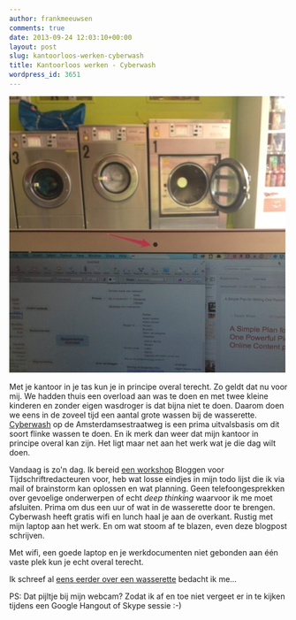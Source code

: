 ```yaml
---
author: frankmeeuwsen
comments: true
date: 2013-09-24 12:03:10+00:00
layout: post
slug: kantoorloos-werken-cyberwash
title: Kantoorloos werken - Cyberwash
wordpress_id: 3651
---
```


![scaled.Cyberwash](../images/uploadimages/scaled.Cyberwash-e1380024093514-500x500.jpg)

Met je kantoor in je tas kun je in principe overal terecht. Zo geldt dat nu voor mij. We hadden thuis een overload aan was te doen en met twee kleine kinderen en zonder eigen wasdroger is dat bijna niet te doen. Daarom doen we eens in de zoveel tijd een aantal grote wassen bij de wasserette. [Cyberwash](http://cyberwash.nl) op de Amsterdamsestraatweg is een prima uitvalsbasis om dit soort flinke wassen te doen. En ik merk dan weer dat mijn kantoor in principe overal kan zijn. Het ligt maar net aan het werk wat je die dag wilt doen.

Vandaag is zo'n dag. Ik bereid [een workshop](http://incredibleadventure.nl/diensten/workshops/) Bloggen voor Tijdschriftredacteuren voor, heb wat losse eindjes in mijn todo lijst die ik via mail of brainstorm kan oplossen en wat planning. Geen telefoongesprekken over gevoelige onderwerpen of echt _deep thinking_ waarvoor ik me moet afsluiten. Prima om dus een uur of wat in de wasserette door te brengen. Cyberwash heeft gratis wifi en lunch haal je aan de overkant. Rustig met mijn laptop aan het werk. En om wat stoom af te blazen, even deze blogpost schrijven.

Met wifi, een goede laptop en je werkdocumenten niet gebonden aan één vaste plek kun je echt overal terecht.

Ik schreef al [eens eerder over een wasserette](http://incredibleadventure.nl/2012/10/van-alles-is-een-verhaal-te-maken-zelfs-een-wasserette/) bedacht ik me...

PS: Dat pijltje bij mijn webcam? Zodat ik af en toe niet vergeet er in te kijken tijdens een Google Hangout of Skype sessie :-)

